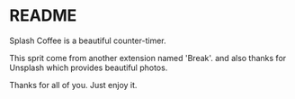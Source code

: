# README #

Splash Coffee is  a beautiful counter-timer. 

This sprit come from another extension named 'Break'. and also thanks for Unsplash which provides beautiful photos.

Thanks for all of you. Just enjoy it.